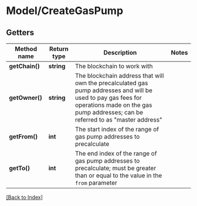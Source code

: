 # Model/CreateGasPump

## Getters

Method name | Return type | Description | Notes
------------ | ------------- | ------------- | -------------
**getChain()** | **string** | The blockchain to work with |
**getOwner()** | **string** | The blockchain address that will own the precalculated gas pump addresses and will be used to pay gas fees for operations made on the gas pump addresses; can be referred to as "master address" |
**getFrom()** | **int** | The start index of the range of gas pump addresses to precalculate |
**getTo()** | **int** | The end index of the range of gas pump addresses to precalculate; must be greater than or equal to the value in the <code>from</code> parameter |

[[Back to Index]](../index.md)
